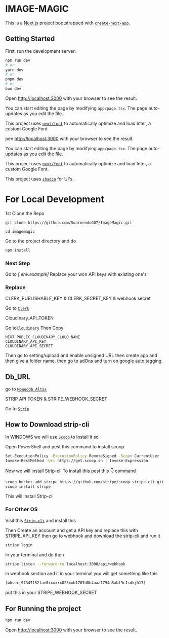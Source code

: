 # IMAGE-MAGIC
 
This is a [Next.js](https://nextjs.org/) project bootstrapped with [`create-next-app`](https://github.com/vercel/next.js/tree/canary/packages/create-next-app).

## Getting Started

First, run the development server:

```bash
npm run dev
# or
yarn dev
# or
pnpm dev
# or
bun dev
```
Open [http://localhost:3000](http://localhost:3000) with your browser to see the result.

You can start editing the page by modifying `app/page.tsx`. The page auto-updates as you edit the file.

This project uses [`next/font`](https://nextjs.org/docs/basic-features/font-optimization) to automatically optimize and load Inter, a custom Google Font.

pen [http://localhost:3000](http://localhost:3000) with your browser to see the result.

You can start editing the page by modifying `app/page.tsx`. The page auto-updates as you edit the file.

This project uses [`next/font`](https://nextjs.org/docs/basic-features/font-optimization) to automatically optimize and load Inter, a custom Google Font.

This project uses [`shadcn`](https://ui.shadcn.com/) for UI's.

# For Local Development
1st Clone the Repo

```
git clone https://github.com/SwarnenduG07/ImageMagic.git

cd imagemagic
```

Go to the project directory and do

 ```bash
npm install
```

### Next Step

 Go to _*[.env.example]*_ 
 Replace your won API keys with existing one's

### Replace

 CLERK_PUBLISHABLE_KEY &  CLERK_SECRET_KEY & webhook secret

 Go to [`Clerk`](https://clerk.com/)

Cloudinary_API_TOKEN

Go to[`Cloudinary`](https://cloudinary.com/documentation) Then Copy 

```
NEXT_PUBLIC_CLOUDINARY_CLOUD_NAME
CLOUDINARY_API_KEY
CLOUDINARY_API_SECRET
```
Then go to setting/upload and enable unsigned URL then create app and then give a folder name. then go to adOns and turn on google auto tagging.

## Db_URL

go to [`MongoDb Altas`]([`Cloudinary`](https://cloudinary.com/documentation) ) 

STRIP API TOKEN & STRIPE_WEBHOOK_SECRET

Go to [`Strip`](https://stripe.com/in)


## How to Download strip-cli

In WINDOWS
we will use [`Scoop`](https://scoop.sh/) to install it so

Open PowerShell and pest this command to install scoop

```bash
Set-ExecutionPolicy -ExecutionPolicy RemoteSigned -Scope CurrentUser
Invoke-RestMethod -Uri https://get.scoop.sh | Invoke-Expression
```

Now we will install Strip-cli
To install this pest this 👇 command

```bash
scoop bucket add stripe https://github.com/stripe/scoop-stripe-cli.git
scoop install stripe
```

This will install Strip-cli

### For Other OS

 Visit this [`Strip-cli`](https://docs.stripe.com/stripe-cli)
 and install this

Then Create an account and get a API key and replace this with STRIPE_API_KEY then go to webhook and download the strip-cli and run it  

```bash
stripe login
```

In your terminal and do then

```bash
stripe listen --forward-to localhost:3000/api/webhook
```

 in webhook section and it in your terminal you will get something like this 

```bash
[whsec_97347152fae0xxxxxx823xxb1707d0b4aaa1794a5abf9c1sdkjh17]
```

put this in your STRIPE_WEBHOOK_SECRET

## For Running the project

  ```bash
npm run dev
```

Open [http://localhost:3000](http://localhost:3000) with your browser to see the result.
